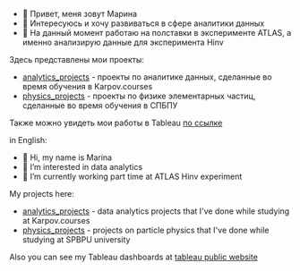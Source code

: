 - 👋 Привет, меня зовут Марина
- 👀 Интересуюсь и хочу развиваться в сфере аналитики данных
- 🌱 На данный момент работаю на полставки в эксперименте ATLAS, а именно анализирую данные для эксперимента Hinv 


Здесь представлены мои проекты:
* [analytics_projects](https://github.com/mpokidova/analytics_projects) - проекты по аналитике данных, сделанные во время обучения в Karpov.courses
* [physics_projects](https://github.com/mpokidova/physics_project) - проекты по физике элементарных частиц, сделанные во время обучения в СПБПУ

Также можно увидеть мои работы в Tableau [по ссылке](https://public.tableau.com/app/profile/marina.p3868)

in English:


- 👋 Hi, my name is Marina
- 👀 I’m interested in data analytics
- 🌱 I’m currently working part time at ATLAS Hinv experiment 

My projects here:
* [analytics_projects](https://github.com/mpokidova/analytics_projects) - data analytics projects that I've done while studying at Karpov.courses
* [physics_projects](https://github.com/mpokidova/physics_project) - projects on particle physics that I've done while studying at SPBPU university

Also you can see my Tableau dashboards at [tableau public website](https://public.tableau.com/app/profile/marina.p3868)
